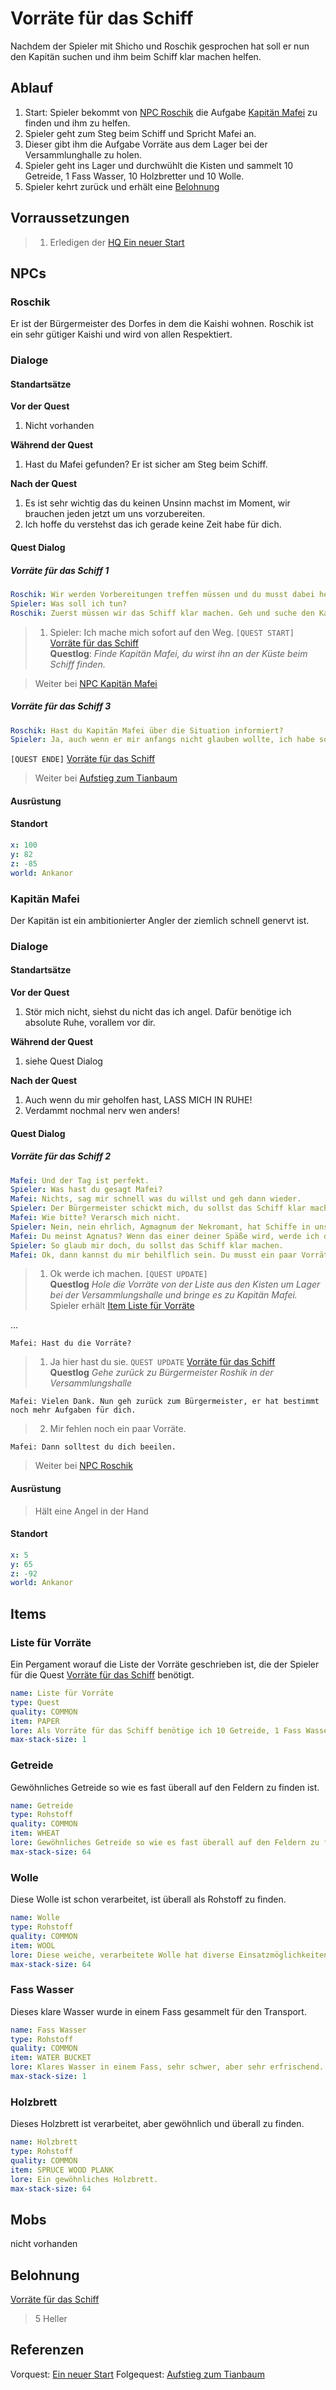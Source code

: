 # Vorräte für das Schiff

Nachdem der Spieler mit Shicho und Roschik gesprochen hat soll er nun den Kapitän suchen und ihm beim Schiff klar machen helfen.

## Ablauf

1. Start: Spieler bekommt von [NPC Roschik](#Roschik) die Aufgabe [Kapitän Mafei](#kapitän-mafei) zu finden und ihm zu helfen.
2. Spieler geht zum Steg beim Schiff und Spricht Mafei an.
3. Dieser gibt ihm die Aufgabe Vorräte aus dem Lager bei der Versammlunghalle zu holen.
4. Spieler geht ins Lager und durchwühlt die Kisten und sammelt 10 Getreide, 1 Fass Wasser, 10 Holzbretter und 10 Wolle.
5. Spieler kehrt zurück und erhält eine [Belohnung](#Belohnung)

## Vorraussetzungen

> 1. Erledigen der [HQ Ein neuer Start](../1-ein-neuer-start/README.md)

## NPCs

### Roschik

Er ist der Bürgermeister des Dorfes in dem die Kaishi wohnen. Roschik ist ein sehr gütiger Kaishi und wird von allen Respektiert.

### Dialoge

#### Standartsätze  

**Vor der Quest**
1. Nicht vorhanden

**Während der Quest**  
1. Hast du Mafei gefunden? Er ist sicher am Steg beim Schiff.

**Nach der Quest**
1. Es ist sehr wichtig das du keinen Unsinn machst im Moment, wir brauchen jeden jetzt um uns vorzubereiten.
2. Ich hoffe du verstehst das ich gerade keine Zeit habe für dich.
    
#### Quest Dialog

##### Vorräte für das Schiff 1

```yml
Roschik: Wir werden Vorbereitungen treffen müssen und du musst dabei helfen.
Spieler: Was soll ich tun? 
Roschik: Zuerst müssen wir das Schiff klar machen. Geh und suche den Kapitän, er ist bestimmt an der Küste und angelt.
```
> 1. Spieler: Ich mache mich sofort auf den Weg. `[QUEST START]` [Vorräte für das Schiff](#vorräte-für-das-schiff)  
**Questlog**: *Finde Kapitän Mafei, du wirst ihn an der Küste beim Schiff finden.*

> Weiter bei [NPC Kapitän Mafei](#kapitän-mafei)

##### Vorräte für das Schiff 3

```yml
Roschik: Hast du Kapitän Mafei über die Situation informiert?
Spieler: Ja, auch wenn er mir anfangs nicht glauben wollte, ich habe sogar Vorräte für das Schiff besorgt.
```
`[QUEST ENDE]` [Vorräte für das Schiff](#vorräte-für-das-schiff)


> Weiter bei [Aufstieg zum Tianbaum](../3-aufstieg-zum-tianbaum/README.md)

#### Ausrüstung

#### Standort

```yml
x: 100
y: 82
z: -85
world: Ankanor
```

### Kapitän Mafei

Der Kapitän ist ein ambitionierter Angler der ziemlich schnell genervt ist.

### Dialoge

#### Standartsätze  

**Vor der Quest**
1. Stör mich nicht, siehst du nicht das ich angel. Dafür benötige ich absolute Ruhe, vorallem vor dir.

**Während der Quest**  
1. siehe Quest Dialog

**Nach der Quest**
1. Auch wenn du mir geholfen hast, LASS MICH IN RUHE!
2. Verdammt nochmal nerv wen anders!
    
#### Quest Dialog 

##### Vorräte für das Schiff 2

```yml
Mafei: Und der Tag ist perfekt.
Spieler: Was hast du gesagt Mafei?
Mafei: Nichts, sag mir schnell was du willst und geh dann wieder. 
Spieler: Der Bürgermeister schickt mich, du sollst das Schiff klar machen. Irgendwas von Weltuntergang oder so.
Mafei: Wie bitte? Verarsch mich nicht. 
Spieler: Nein, nein ehrlich, Agmagnum der Nekromant, hat Schiffe in unsere Richtung geschickt.
Mafei: Du meinst Agnatus? Wenn das einer deiner Späße wird, werde ich dich verprügeln.
Spieler: So glaub mir doch, du sollst das Schiff klar machen.
Mafei: Ok, dann kannst du mir behilflich sein. Du musst ein paar Vorräte für das Schiff zusammen suchen. Hier ist die Liste
```

> 1. Ok werde ich machen. `[QUEST UPDATE]`  
**Questlog** *Hole die Vorräte von der Liste aus den Kisten um Lager bei der Versammlungshalle und bringe es zu Kapitän Mafei.*  
Spieler erhält [Item Liste für Vorräte](#liste-für-vorräte)

...

`Mafei: Hast du die Vorräte?`

> 1. Ja hier hast du sie. `QUEST UPDATE` [Vorräte für das Schiff](#vorräte-für-das-schiff)  
**Questlog** *Gehe zurück zu Bürgermeister Roshik in der Versammlungshalle*  

`Mafei: Vielen Dank. Nun geh zurück zum Bürgermeister, er hat bestimmt noch mehr Aufgaben für dich.`

> 2. Mir fehlen noch ein paar Vorräte.

`Mafei: Dann solltest du dich beeilen.`

> Weiter bei [NPC Roschik](#vorräte-für-das-schiff-3)

#### Ausrüstung

> Hält eine Angel in der Hand

#### Standort

```yml
x: 5
y: 65
z: -92
world: Ankanor
```

## Items

### Liste für Vorräte

Ein Pergament worauf die Liste der Vorräte geschrieben ist, die der Spieler für die Quest [Vorräte für das Schiff](#vorräte-für-das-schiff) benötigt.

```yml
name: Liste für Vorräte
type: Quest
quality: COMMON
item: PAPER
lore: Als Vorräte für das Schiff benötige ich 10 Getreide, 1 Fass Wasser, 10 Holzbretter und 10 Wolle. Gezeichnet Kapitän Mafei
max-stack-size: 1
```

### Getreide

Gewöhnliches Getreide so wie es fast überall auf den Feldern zu finden ist.

```yml
name: Getreide
type: Rohstoff
quality: COMMON
item: WHEAT
lore: Gewöhnliches Getreide so wie es fast überall auf den Feldern zu finden ist.
max-stack-size: 64
```

### Wolle

Diese Wolle ist schon verarbeitet, ist überall als Rohstoff zu finden.

```yml
name: Wolle
type: Rohstoff
quality: COMMON
item: WOOL
lore: Diese weiche, verarbeitete Wolle hat diverse Einsatzmöglichkeiten. Und sie ist ultra weich.
max-stack-size: 64
```

### Fass Wasser

Dieses klare Wasser wurde in einem Fass gesammelt für den Transport.

```yml
name: Fass Wasser
type: Rohstoff
quality: COMMON
item: WATER BUCKET
lore: Klares Wasser in einem Fass, sehr schwer, aber sehr erfrischend.
max-stack-size: 1
```

### Holzbrett

Dieses Holzbrett ist verarbeitet, aber gewöhnlich und überall zu finden.

```yml
name: Holzbrett
type: Rohstoff
quality: COMMON
item: SPRUCE WOOD PLANK
lore: Ein gewöhnliches Holzbrett.
max-stack-size: 64
```

## Mobs

nicht vorhanden

## Belohnung

[Vorräte für das Schiff](#vorräte-für-das-schiff)  
> 5 Heller  


## Referenzen

Vorquest: [Ein neuer Start](../1-ein-neuer-start/README.md)
Folgequest: [Aufstieg zum Tianbaum](../3-aufstieg-zum-tianbaum/README.md)